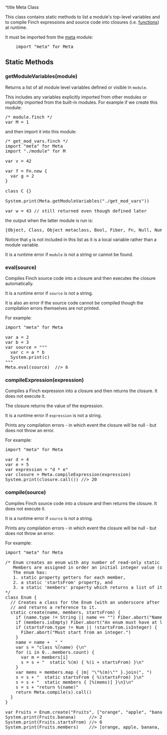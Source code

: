 ^title Meta Class

This class contains static methods to list a module's top-level variables and to compile Finch expressions and source code into closures (i.e. [functions](functions.html)) at runtime.

It must be imported from the [meta](meta.html) module:

<pre class="snippet">
    import "meta" for Meta
</pre>

## Static Methods

### **getModuleVariables**(module)

Returns a list of all module level variables defined or visible in `module`.

This includes any variables explicitly imported from other modules or implicitly imported from the built-in modules. For example if we create this module:

<pre class="snippet">
/* module.finch */
var M = 1
</pre>

and then import it into this module:

<pre class="snippet">
/* get_mod_vars.finch */
import "meta" for Meta
import "./module" for M

var v = 42

var f = Fn.new {
  var g = 2
}

class C {}

System.print(Meta.getModuleVariables("./get_mod_vars"))

var w = 43 // still returned even though defined later
</pre>

the output when the latter module is run is:

<pre class="snippet">
[Object, Class, Object metaclass, Bool, Fiber, Fn, Null, Num, Sequence, MapSequence, SkipSequence, TakeSequence, WhereSequence, List, String, StringByteSequence, StringCodePointSequence, Map, MapKeySequence, MapValueSequence, MapEntry, Range, System, Meta, M, v, f, C, w]
</pre>

Notice that `g` is not included in this list as it is a local variable rather than a module variable.

It is a runtime error if `module` is not a string or cannot be found.

### **eval**(source)

Compiles Finch source code into a closure and then executes the closure automatically.

It is a runtime error if `source` is not a string.

It is also an error if the source code cannot be compiled though the compilation errors themselves are not printed.

For example:

<pre class="snippet">
import "meta" for Meta

var a = 2
var b = 3
var source = """
  var c = a * b
  System.print(c)
"""
Meta.eval(source)  //> 6
</pre>

### **compileExpression**(expression)

Compiles a Finch expression into a closure and then returns the closure. It does not execute it.

The closure returns the value of the expression.

It is a runtime error if `expression` is not a string.

Prints any compilation errors - in which event the closure will be null - but does not throw an error.

For example:

<pre class="snippet">
import "meta" for Meta

var d = 4
var e = 5
var expression = "d * e"
var closure = Meta.compileExpression(expression)
System.print(closure.call()) //> 20
</pre>

### **compile**(source)

Compiles Finch source code into a closure and then returns the closure. It does not execute it.

It is a runtime error if `source` is not a string.

Prints any compilation errors - in which event the closure will be null - but does not throw an error.

For example:

<pre class="snippet">
import "meta" for Meta

/* Enum creates an enum with any number of read-only static members.
   Members are assigned in order an initial integer value (often 0), incremented by 1 each time.
   The enum has:
   1. static property getters for each member,
   2. a static 'startsFrom' property, and
   3. a static 'members' property which returns a list of its members as strings.
*/
class Enum {
  // Creates a class for the Enum (with an underscore after the name to avoid duplicate definition)
  // and returns a reference to it.
  static create(name, members, startsFrom) {
    if (name.type != String || name == "") Fiber.abort("Name must be a non-empty string.")
    if (members.isEmpty) Fiber.abort("An enum must have at least one member.")
    if (startsFrom.type != Num || !startsFrom.isInteger) {
      Fiber.abort("Must start from an integer.")
    }
    name = name +  "_"
    var s = "class %(name) {\n"
    for (i in 0...members.count) {
      var m = members[i]
      s = s + "  static %(m) { %(i + startsFrom) }\n"
    }
    var mems = members.map { |m| "\"%(m)\"" }.join(", ")
    s = s + "  static startsFrom { %(startsFrom) }\n"
    s = s + "  static members { [%(mems)] }\n}\n"
    s = s + "return %(name)"
    return Meta.compile(s).call()
  }
}

var Fruits = Enum.create("Fruits", ["orange", "apple", "banana", "lemon"], 0)
System.print(Fruits.banana)     //> 2
System.print(Fruits.startsFrom) //> 0
System.print(Fruits.members)    //> [orange, apple, banana, lemon]
</pre>

